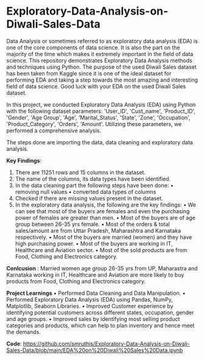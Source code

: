 # Exploratory-Data-Analysis-on-Diwali-Sales-Data

Data Analysis or sometimes referred to as exploratory data analysis (EDA) is one of the core components of data science. It is also the part on the majority of the time which makes it extremely important in the field of data science. This repository demonstrates Exploratory Data Analysis methods and techniques using Python. The purpose of the used Diwali Sales dataset has been taken from Kaggle since it is one of the ideal dataset for performing EDA and taking a step towards the most amazing and interesting field of data science. Good luck with your EDA on the used Diwali Sales dataset.

In this project, we conducted Exploratory Data Analysis (EDA) using Python with the following dataset parameters: 'User_ID', 'Cust_name', 'Product_ID', 'Gender', 'Age Group', 'Age', 'Marital_Status', 'State', 'Zone', 'Occupation', 'Product_Category', 'Orders', 'Amount'. Utilizing these parameters, we performed a comprehensive analysis.

The steps done are importing the data, data cleaning and exploratory data analysis.  

**Key Findings**:
1. There are 11251 rows and 15 columns in the dataset.
2. The name of the columns, its data types have been identified.
3. In the data cleaning part the following steps have been done:
            • removing null values 
            • converted data types of columns
4. Checked if there are missing values present in the dataset.
5. In the exploratory data analysis, the following are the key findings:
            • We can see that most of the buyers are females and even the purchasing power of females are greater than men.
            • Most of the buyers are of age group between 26-35 yrs female.
            • Most of the orders & total sales/amount are from Uttar Pradesh, Maharashtra and Karnataka respectively.
            • Most of the buyers are married (women) and they have high purchasing power.
            • Most of the buyers are working in IT, Healthcare and Aviation sector.
            •  Most of the sold products are from Food, Clothing and Electronics category.

 **Conlcusion** : Married women age group 26-35 yrs from UP, Maharastra and Karnataka working in IT, Healthcare and Aviation are more likely to buy products from Food, Clothing and Electronics category.

**Project Learnings**
• Performed Data Cleaning and Data Manipulation.
• Performed Exploratory Data Analysis (EDA) using Pandas, NumPy, Matplotlib, Seaborn Libraries.
• Improved Customer experience by identifying potential customers across different states, occupation, gender and age groups.
• Improved sales by identifying most selling product categories and products, which can help to plan inventory and hence meet the demands.
   

**Code**: https://github.com/smruthis/Exploratory-Data-Analysis-on-Diwali-Sales-Data/blob/main/EDA%20on%20Diwali%20Sales%20Data.ipynb 
